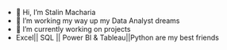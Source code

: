- 👋 Hi, I’m Stalin Macharia 
- 👀 I’m working my way up my Data Analyst dreams
- 🌱 I’m currently working on projects 
- Excel|| SQL || Power BI & Tableau||Python are my best friends 

<!---
stalo6/stalo6 is a ✨ special ✨ repository because its `README.md` (this file) appears on your GitHub profile.
You can click the Preview link to take a look at your changes.
--->
